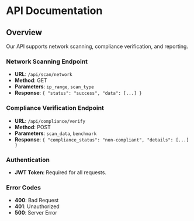 # API Documentation

## Overview
Our API supports network scanning, compliance verification, and reporting.

### Network Scanning Endpoint
- **URL**: `/api/scan/network`
- **Method**: GET
- **Parameters**: `ip_range`, `scan_type`
- **Response**: `{ "status": "success", "data": [...] }`

### Compliance Verification Endpoint
- **URL**: `/api/compliance/verify`
- **Method**: POST
- **Parameters**: `scan_data`, `benchmark`
- **Response**: `{ "compliance_status": "non-compliant", "details": [...] }`

### Authentication
- **JWT Token**: Required for all requests.

### Error Codes
- **400**: Bad Request
- **401**: Unauthorized
- **500**: Server Error
